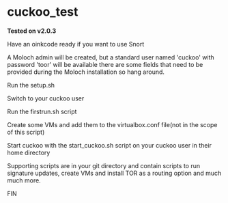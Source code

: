 # cuckoo_test

**Tested on v2.0.3**

Have an oinkcode ready if you want to use Snort

A Moloch admin will be created, but a standard user named 'cuckoo' with password 'toor' will be available there are some fields that need to be provided during the Moloch installation so hang around.

Run the setup.sh

Switch to your cuckoo user

Run the firstrun.sh script

Create some VMs and add them to the virtualbox.conf file(not in the scope of this script)

Start cuckoo with the start_cuckoo.sh script on your cuckoo user in their home directory

Supporting scripts are in your git directory and contain scripts to run
signature updates, create VMs and install TOR as a routing option and much much more.

FIN
